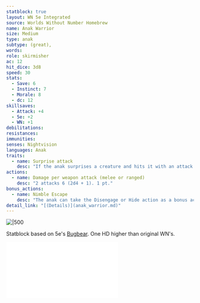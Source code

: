 ```yaml
---
statblock: true
layout: WN 5e Integrated
source: Worlds Without Number Homebrew
name: Anak Warrior
size: Medium
type: anak
subtype: (great),
words: 
role: skirmisher
ac: 12
hit_dice: 3d8
speed: 30
stats:
  - Save: 6
  - Instinct: 7
  - Morale: 8
  - dc: 12
skillsaves:
  - Attack: +4
  - 5e: +2
  - WN: +1
debilitations: 
resistances:
immunities:
senses: Nightvision
languages: Anak
traits:
  - name: Surprise attack
    desc: "If the anak surprises a creature and hits it with an attack during the first round of combat, the target takes an extra 6 (2d4 + 1) damage from the attack. 0 pt."
actions:
  - name: Damage per weapon attack (melee or ranged)
    desc: "2 attacks 6 (2d4 + 1). 1 pt."
bonus_actions:
  - name: Nimble Escape
    desc: "The anak can take the Disengage or Hide action as a bonus action on each of its turns. 1 pt."
detail_link: "[(Details)](anak_warrior.md)"
---
```


![|500](https://i.imgur.com/0EyuYIv.png)

Statblock based on 5e's [Bugbear](https://5e.tools/bestiary.html#bugbear_mm). One HD higher than original WN's.

![Anak](../campaign/arrival/context/cultures.md#Anak)
